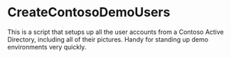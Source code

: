 # CreateContosoDemoUsers
This is a script that setups up all the user accounts from a Contoso Active Directory, including all of their pictures.   Handy for standing up demo environments very quickly.
